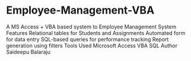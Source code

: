 # Employee-Management-VBA
A MS Access + VBA based system to Employee Management System
Features
Relational tables for Students and Assignments
Automated form for data entry
SQL-based queries for performance tracking
Report generation using filters
Tools Used
Microsoft Access
VBA
SQL
Author
Saideepu Balaraju

